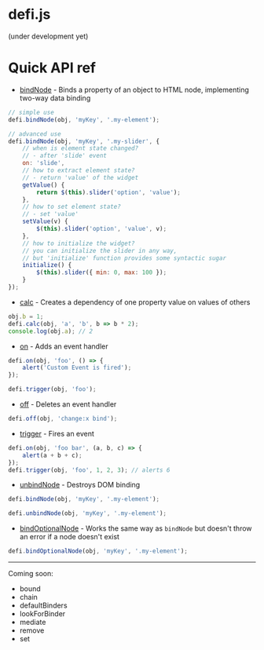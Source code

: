# defi.js

(under development yet)

# Quick API ref

- [bindNode](https://defi.js.org/#!defi.bindNode) - Binds a property of an object to HTML node, implementing two-way data binding

```js
// simple use
defi.bindNode(obj, 'myKey', '.my-element');

// advanced use
defi.bindNode(obj, 'myKey', '.my-slider', {
    // when is element state changed?
    // - after 'slide' event
    on: 'slide',
    // how to extract element state?
    // - return 'value' of the widget
    getValue() {
        return $(this).slider('option', 'value');
    },
    // how to set element state?
    // - set 'value'
    setValue(v) {
        $(this).slider('option', 'value', v);
    },
    // how to initialize the widget?
    // you can initialize the slider in any way,
    // but 'initialize' function provides some syntactic sugar
    initialize() {
        $(this).slider({ min: 0, max: 100 });
    }
});
```

- [calc](https://defi.js.org/#!defi.calc) - Creates a dependency of one property value on values of others

```js
obj.b = 1;
defi.calc(obj, 'a', 'b', b => b * 2);
console.log(obj.a); // 2
```

- [on](https://defi.js.org/#!defi.on) - Adds an event handler

```js
defi.on(obj, 'foo', () => {
	alert('Custom Event is fired');
});

defi.trigger(obj, 'foo');
```

- [off](https://defi.js.org/#!defi.off) - Deletes an event handler

```js
defi.off(obj, 'change:x bind');
```

- [trigger](https://defi.js.org/#!defi.trigger) - Fires an event

```js
defi.on(obj, 'foo bar', (a, b, c) => {
	alert(a + b + c);
});
defi.trigger(obj, 'foo', 1, 2, 3); // alerts 6
```

- [unbindNode](https://defi.js.org/#!defi.unbindNode) - Destroys DOM binding

```js
defi.bindNode(obj, 'myKey', '.my-element');

defi.unbindNode(obj, 'myKey', '.my-element');
```


- [bindOptionalNode](https://defi.js.org/#!defi.bindOptionalNode) - Works the same way as `bindNode` but doesn't throw an error if a node doesn't exist

```js
defi.bindOptionalNode(obj, 'myKey', '.my-element');
```

------

Coming soon:

- bound
- chain
- defaultBinders
- lookForBinder
- mediate
- remove
- set
